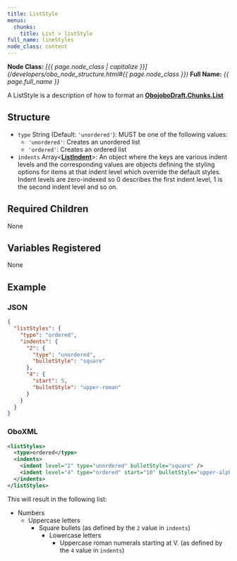 ```yaml
---
title: ListStyle
menus:
  chunks:
    title: List > listStyle
full_name: lineStyles
node_class: content
---
```

**Node Class:** *[{{ page.node_class | capitalize }}](/developers/obo_node_structure.html#{{ page.node_class }})*
**Full Name:** *{{ page.full_name }}*

A ListStyle is a description of how to format an **[ObojoboDraft.Chunks.List](obonode_list.md)**

## Structure

* `type` String (Default: `'unordered'`): MUST be one of the following values:
  * `'unordered'`: Creates an unordered list
  * `'ordered'`: Creates an ordered list
* `indents` Array\<**[ListIndent](content_listindent.md)**>: An object where the keys are various indent levels and the corresponding values are objects defining the styling options for items at that indent level which override the default styles. Indent levels are zero-indexed so 0 describes the first indent level, 1 is the second indent level and so on.

## Required Children

None

## Variables Registered

None

## Example

### JSON

```json
{
  "listStyles": {
    "type": "ordered",
    "indents": {
      "2": {
        "type": "unordered",
        "bulletStyle": "square"
      },
      "4": {
        "start": 5,
        "bulletStyle": "upper-roman"
      }
    }
  }
}
```

### OboXML

```xml
<listStyles>
  <type>ordered</type>
  <indents>
    <indent level="2" type="unordered" bulletStyle="square" />
    <indent level="4" type="ordered" start="10" bulletStyle="upper-alpha" />
  </indents>
</listStyles>
```

This will result in the following list:

* Numbers
  * Uppercase letters
    * Square bullets (as defined by the `2` value in `indents`)
      * Lowercase letters
        * Uppercase roman numerals starting at V. (as defined by the `4` value in `indents`)
